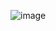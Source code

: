 ![image](https://github.com/pheromone/Flutter_learn_demo/blob/master/%E6%B7%B7%E5%90%88%E5%BC%80%E5%8F%91/iOSAddFlutter_result.gif) <br/>
